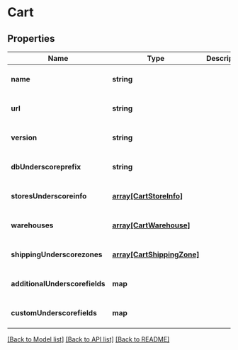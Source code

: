 # Cart

## Properties
Name | Type | Description | Notes
------------ | ------------- | ------------- | -------------
**name** | **string** |  | [optional] [default to null]
**url** | **string** |  | [optional] [default to null]
**version** | **string** |  | [optional] [default to null]
**dbUnderscoreprefix** | **string** |  | [optional] [default to null]
**storesUnderscoreinfo** | [**array[CartStoreInfo]**](CartStoreInfo.md) |  | [optional] [default to null]
**warehouses** | [**array[CartWarehouse]**](CartWarehouse.md) |  | [optional] [default to null]
**shippingUnderscorezones** | [**array[CartShippingZone]**](CartShippingZone.md) |  | [optional] [default to null]
**additionalUnderscorefields** | **map** |  | [optional] [default to null]
**customUnderscorefields** | **map** |  | [optional] [default to null]

[[Back to Model list]](../README.md#documentation-for-models) [[Back to API list]](../README.md#documentation-for-api-endpoints) [[Back to README]](../README.md)


